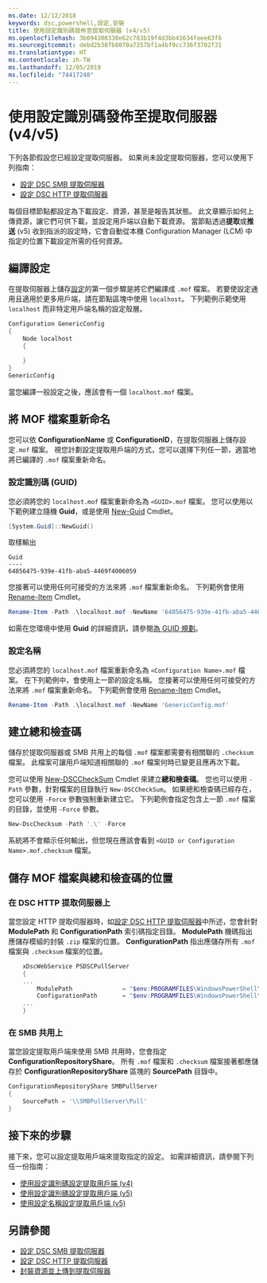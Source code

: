 ```yaml
---
ms.date: 12/12/2018
keywords: dsc,powershell,設定,安裝
title: 使用設定識別碼發佈至提取伺服器 (v4/v5)
ms.openlocfilehash: 3b094308338e62c783b19f4d3bb41634feee63f6
ms.sourcegitcommit: debd2b38fb8070a7357bf1a4bf9cc736f3702f31
ms.translationtype: HT
ms.contentlocale: zh-TW
ms.lasthandoff: 12/05/2019
ms.locfileid: "74417248"
---
```

# <a name="publish-to-a-pull-server-using-configuration-ids-v4v5"></a>使用設定識別碼發佈至提取伺服器 (v4/v5)

下列各節假設您已經設定提取伺服器。 如果尚未設定提取伺服器，您可以使用下列指南：

- [設定 DSC SMB 提取伺服器](pullServerSmb.md)
- [設定 DSC HTTP 提取伺服器](pullServer.md)

每個目標節點都設定為下載設定、資源，甚至是報告其狀態。 此文章顯示如何上傳資源，讓它們可供下載，並設定用戶端以自動下載資源。 當節點透過**提取**或**推送** (v5) 收到指派的設定時，它會自動從本機 Configuration Manager (LCM) 中指定的位置下載設定所需的任何資源。

## <a name="compile-configurations"></a>編譯設定

在提取伺服器上儲存[設定](../configurations/configurations.md)的第一個步驟是將它們編譯成 `.mof` 檔案。 若要使設定通用且適用於更多用戶端，請在節點區塊中使用 `localhost`。 下列範例示範使用 `localhost` 而非特定用戶端名稱的設定殼層。

```powershell
Configuration GenericConfig
{
    Node localhost
    {

    }
}
GenericConfig
```

當您編譯一般設定之後，應該會有一個 `localhost.mof` 檔案。

## <a name="renaming-the-mof-file"></a>將 MOF 檔案重新命名

您可以依 **ConfigurationName** 或 **ConfigurationID**，在提取伺服器上儲存設定`.mof` 檔案。 視您計劃設定提取用戶端的方式，您可以選擇下列任一節，適當地將已編譯的 `.mof` 檔案重新命名。

### <a name="configuration-ids-guid"></a>設定識別碼 (GUID)

您必須將您的 `localhost.mof` 檔案重新命名為 `<GUID>.mof` 檔案。 您可以使用以下範例建立隨機 **Guid**，或是使用 [New-Guid](/powershell/module/microsoft.powershell.utility/new-guid) Cmdlet。

```powershell
[System.Guid]::NewGuid()
```

取樣輸出

```Output
Guid
----
64856475-939e-41fb-aba5-4469f4006059
```

您接著可以使用任何可接受的方法來將 `.mof` 檔案重新命名。 下列範例會使用 [Rename-Item](/powershell/module/microsoft.powershell.management/rename-item) Cmdlet。

```powershell
Rename-Item -Path .\localhost.mof -NewName '64856475-939e-41fb-aba5-4469f4006059.mof'
```

如需在您環境中使用 **Guid** 的詳細資訊，請參閱[為 GUID 規劃](/powershell/scripting/dsc/secureserver#guids)。

### <a name="configuration-names"></a>設定名稱

您必須將您的 `localhost.mof` 檔案重新命名為 `<Configuration Name>.mof` 檔案。 在下列範例中，會使用上一節的設定名稱。 您接著可以使用任何可接受的方法來將 `.mof` 檔案重新命名。 下列範例會使用 [Rename-Item](/powershell/module/microsoft.powershell.management/rename-item) Cmdlet。

```powershell
Rename-Item -Path .\localhost.mof -NewName 'GenericConfig.mof'
```

## <a name="create-the-checksum"></a>建立總和檢查碼

儲存於提取伺服器或 SMB 共用上的每個 `.mof` 檔案都需要有相關聯的 `.checksum` 檔案。
此檔案可讓用戶端知道相關聯的 `.mof` 檔案何時已變更且應再次下載。

您可以使用 [New-DSCCheckSum](/powershell/module/psdesiredstateconfiguration/new-dscchecksum) Cmdlet 來建立**總和檢查碼**。 您也可以使用 `-Path` 參數，針對檔案的目錄執行 `New-DSCCheckSum`。
如果總和檢查碼已經存在，您可以使用 `-Force` 參數強制重新建立它。 下列範例會指定包含上一節 `.mof` 檔案的目錄，並使用 `-Force` 參數。

```powershell
New-DscChecksum -Path '.\' -Force
```

系統將不會顯示任何輸出，但您現在應該會看到 `<GUID or Configuration Name>.mof.checksum` 檔案。

## <a name="where-to-store-mof-files-and-checksums"></a>儲存 MOF 檔案與總和檢查碼的位置

### <a name="on-a-dsc-http-pull-server"></a>在 DSC HTTP 提取伺服器上

當您設定 HTTP 提取伺服器時，如[設定 DSC HTTP 提取伺服器](pullServer.md)中所述，您會針對 **ModulePath** 和 **ConfigurationPath** 索引碼指定目錄。 **ModulePath** 機碼指出應儲存模組的封裝 `.zip` 檔案的位置。 **ConfigurationPath** 指出應儲存所有 `.mof` 檔案與 `.checksum` 檔案的位置。

```powershell
    xDscWebService PSDSCPullServer
    {
    ...
        ModulePath              = "$env:PROGRAMFILES\WindowsPowerShell\DscService\Modules"
        ConfigurationPath       = "$env:PROGRAMFILES\WindowsPowerShell\DscService\Configuration"
    ...
    }

```

### <a name="on-an-smb-share"></a>在 SMB 共用上

當您設定提取用戶端來使用 SMB 共用時，您會指定 **ConfigurationRepositoryShare**。
所有 `.mof` 檔案和 `.checksum` 檔案接著都應儲存於 **ConfigurationRepositoryShare** 區塊的 **SourcePath** 目錄中。

```powershell
ConfigurationRepositoryShare SMBPullServer
{
    SourcePath = '\\SMBPullServer\Pull'
}
```

## <a name="next-steps"></a>接下來的步驟

接下來，您可以設定提取用戶端來提取指定的設定。 如需詳細資訊，請參閱下列任一份指南：

- [使用設定識別碼設定提取用戶端 (v4)](pullClientConfigId4.md)
- [使用設定識別碼設定提取用戶端 (v5)](pullClientConfigId.md)
- [使用設定名稱設定提取用戶端 (v5)](pullClientConfigNames.md)

## <a name="see-also"></a>另請參閱

- [設定 DSC SMB 提取伺服器](pullServerSmb.md)
- [設定 DSC HTTP 提取伺服器](pullServer.md)
- [封裝資源並上傳到提取伺服器](package-upload-resources.md)
